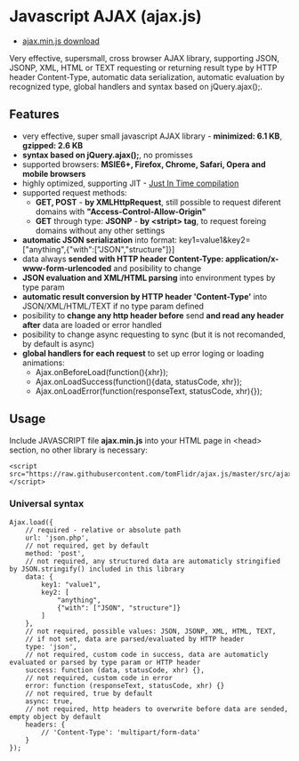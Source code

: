 # Javascript AJAX (ajax.js)

* [ajax.min.js download](https://raw.githubusercontent.com/tomFlidr/ajax.js/master/src/ajax.min.js)

Very effective, supersmall, cross browser AJAX library, supporting JSON, JSONP, XML, HTML or TEXT requesting or returning result type by HTTP header Content-Type, automatic data serialization, automatic evaluation by recognized type, global handlers and syntax based on jQuery.ajax();.

## Features
- very effective, super small javascript AJAX library - **minimized: 6.1 KB**, **gzipped: 2.6 KB**
- **syntax based on jQuery.ajax();**, no promisses
- supported browsers: **MSIE6+, Firefox, Chrome, Safari, Opera and mobile browsers**
- highly optimized, supporting JIT - [Just In Time compilation](https://en.wikipedia.org/wiki/Just-in-time_compilation)
- supported request methods: 
  - **GET, POST** - **by XMLHttpRequest**, still possible to request diferent domains with **"Access-Control-Allow-Origin"**
  - **GET** through type: **JSONP** - **by \<stript\> tag**, to request foreing domains without any other settings
- **automatic JSON serialization** into format: key1=value1&key2=["anything",{"with":["JSON","structure"]}]  
- data always **sended with HTTP header Content-Type: application/x-www-form-urlencoded** and posibility to change
- **JSON evaluation and XML/HTML parsing** into environment types by type param
- **automatic result conversion by HTTP header 'Content-Type'** into JSON/XML/HTML/TEXT if no type param defined
- posibility to **change any http header before** send **and read any header after** data are loaded or error handled
- posibility to change async requesting to sync (but it is not recomanded, by default is async)
- **global handlers for each request** to set up error loging or loading animations:
  - Ajax.onBeforeLoad(function(){xhr});
  - Ajax.onLoadSuccess(function(){data, statusCode, xhr});
  - Ajax.onLoadError(function(responseText, statusCode, xhr){});

## Usage
Include JAVASCRIPT file **ajax.min.js** into your HTML page in \<head\> section, no other library is necessary:
```
<script src="https://raw.githubusercontent.com/tomFlidr/ajax.js/master/src/ajax.min.js"></script>
```

### Universal syntax
```
Ajax.load({
	// required - relative or absolute path
	url: 'json.php',
	// not required, get by default
	method: 'post',
	// not required, any structured data are automaticly stringified by JSON.stringify() included in this library
	data: {
  		key1: "value1",
  		key2: [
  			"anything",
			{"with": ["JSON", "structure"]}
  		]  
	},
	// not required, possible values: JSON, JSONP, XML, HTML, TEXT, 
	// if not set, data are parsed/evaluated by HTTP header
	type: 'json',
	// not required, custom code in success, data are automaticly evaluated or parsed by type param or HTTP header
	success: function (data, statusCode, xhr) {},
	// not required, custom code in error
	error: function (responseText, statusCode, xhr) {}
	// not required, true by default
	async: true,
	// not required, http headers to overwrite before data are sended, empty object by default
	headers: {
		// 'Content-Type': 'multipart/form-data'
	}
});
```
